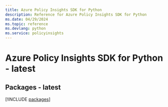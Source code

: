 ```yaml
---
title: Azure Policy Insights SDK for Python
description: Reference for Azure Policy Insights SDK for Python
ms.date: 04/29/2024
ms.topic: reference
ms.devlang: python
ms.service: policyinsights
---
```

# Azure Policy Insights SDK for Python - latest
## Packages - latest
[!INCLUDE [packages](policy-insights-index.md)]